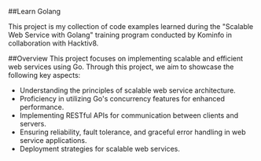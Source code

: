 ##Learn Golang

This project is my collection of code examples learned during the "Scalable Web Service with Golang" training program conducted by Kominfo in collaboration with Hacktiv8.

##Overview
This project focuses on implementing scalable and efficient web services using Go. Through this project, we aim to showcase the following key aspects:

- Understanding the principles of scalable web service architecture.
- Proficiency in utilizing Go's concurrency features for enhanced performance.
- Implementing RESTful APIs for communication between clients and servers.
- Ensuring reliability, fault tolerance, and graceful error handling in web service applications.
- Deployment strategies for scalable web services.
